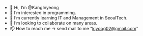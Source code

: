 - 👋 Hi, I’m @KangInyeong
- 👀 I’m interested in programming.
- 🌱 I’m currently learning IT and Management in SeoulTech.
- 💞️ I’m looking to collaborate on many areas.
- 📫 How to reach me -> send mail to me "kiyoog02@gmail.com"
